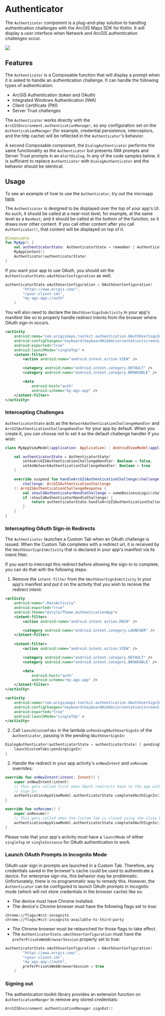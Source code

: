 # Authenticator

The `Authenticator` component is a plug-and-play solution to handling authentication challenges with the ArcGIS Maps SDK for Kotlin. It will display a user interface when Network and ArcGIS authentication challenges occur.

![](screenshot.png)

## Features

The `Authenticator` is a Composable function that will display a prompt when it is asked to handle an authentication challenge. It can handle the following types of authentication:

- ArcGIS Authentication (token and OAuth)
- Integrated Windows Authentication (IWA)
- Client Certificate (PKI)
- Server Trust challenges

The `Authenticator` works directly with the `ArcGISEnvironment.authenticationManager`, so any configuration set on the `AuthenticationManager` (for example, credential persistence, interceptors, and the http cache) will be reflected in the `Authenticator`'s behavior.

A second Composable component, the `DialogAuthenticator` performs the same functionality as the `Authenticator` but presents IWA prompts and Server Trust prompts in an `AlertDialog`. In any of the code samples below, it is sufficient to replace `Authenticator` with `DialogAuthenticator` and the behavior should be identical.

## Usage

To see an example of how to use the `Authenticator`, try out the microapp [here](../../microapps/AuthenticationApp/README.md).

The `Authenticator` is designed to be displayed over the top of your app's UI. As such, it should be called at a near-root level, for example, at the same level as a `NavHost`; and it should be called at the bottom of the function, so it draws over other content. If you call other content after you call `Authenticator()`, that content will be displayed on top of it.

```kotlin
@Composable
fun MyApp() {
	val authenticatorState: AuthenticatorState = remember { AuthenticatorState() }
	MyAppContent()
	Authenticator(authenticatorState)
}
```

If you want your app to use OAuth, you should set the `AuthenticatorState.oAuthUserConfiguration` as well.

```kotlin
authenticatorState.oAuthUserConfiguration = OAuthUserConfiguration(
        "https://www.arcgis.com/",
        "<your-client-id>",
        "my-ags-app://auth"
    )
```
You will also need to declare the `OAuthUserSignInActivity` in your app's manifest like so to properly handle redirect intents from the browser where OAuth sign-in occurs.
```xml
<activity
	android:name="com.arcgismaps.toolkit.authentication.OAuthUserSignInActivity"
	android:configChanges="keyboard|keyboardHidden|orientation|screenSize"
	android:exported="true"
	android:launchMode="singleTop" >
	<intent-filter>
		<action android:name="android.intent.action.VIEW" />

		<category android:name="android.intent.category.DEFAULT" />
		<category android:name="android.intent.category.BROWSABLE" />

		<data
			android:host="auth"
			android:scheme="my-ags-app" />
	</intent-filter>
</activity>
```

### Intercepting Challenges

`AuthenticatorState` acts as the `NetworkAuthenticationChallengeHandler` and `ArcGISAuthenticationChallengeHandler` for your app by default. When you create it, you can choose not to set it as the default challenge handler if you wish:

```kotlin
class MyAppViewModel(application: Application) : AndroidViewModel(application), ArcGISAuthenticationChallengeHandler {

	val authenticatorState = AuthenticatorState(
		setAsArcGISAuthenticationChallengeHandler: Boolean = false,
		setAsNetworkAuthenticationChallengeHandler: Boolean = true
	)

    override suspend fun handleArcGISAuthenticationChallenge(challenge: ArcGISAuthenticationChallenge): ArcGISAuthenticationChallengeResponse (
        challenge: ArcGISAuthenticationChallenge
    ): ArcGISAuthenticationChallengeResponse {
		val shouldAuthenticatorHandleChallenge = someBusinessLogic(challenge)
		if (shouldAuthenticatorHandleChallenge) {
			return authenticatorState.handleArcGISAuthenticationChallenge(challenge)
		}
	}
}
```

### Intercepting OAuth Sign-in Redirects

The `Authenticator` launches a Custom Tab when an OAuth challenge is issued. When the Custom Tab completes with a redirect url, it is received by the `OAuthUserSignInActivity` that is declared in your app's manifest via its intent filter.

If you want to intercept this redirect before allowing the sign-in to complete, you can do that with the following steps:

1. Remove the `intent-filter` from the `OAuthUserSignInActivity` in your app's manifest and put it on the activity that you wish to receive the redirect intent:

```xml
<activity
	android:name=".MainActivity"
	android:exported="true"
	android:theme="@style/Theme.AuthenticationApp">
	<intent-filter>
		<action android:name="android.intent.action.MAIN" />

		<category android:name="android.intent.category.LAUNCHER" />
	</intent-filter>
	
	<intent-filter>
		<action android:name="android.intent.action.VIEW" />

		<category android:name="android.intent.category.DEFAULT" />
		<category android:name="android.intent.category.BROWSABLE" />

		<data
			android:host="auth"
			android:scheme="my-ags-app" />
	</intent-filter>
</activity>

<activity
	android:name="com.arcgismaps.toolkit.authentication.OAuthUserSignInActivity"
	android:configChanges="keyboard|keyboardHidden|orientation|screenSize"
	android:exported="true"
	android:launchMode="singleTop" >
</activity>
```

2. Call `launchCustomTabs` in the lambda `onPendingOAuthUserSignIn` of the `Authenticator`, passing in the pending `OAuthUserSignIn`:

```kotlin
DialogAuthenticator(authenticatorState = authenticatorState) { pendingSignIn ->
	launchCustomTabs(pendingSignIn)
}
```

2. Handle the redirect in your app activity's `onNewIntent` and `onResume` overrides:

```kotlin
override fun onNewIntent(intent: Intent?) {
    super.onNewIntent(intent)
    // This gets called first when OAuth redirects back to the app with a successful or cancelled
    // sign-in.
    authenticationAppViewModel.authenticatorState.completeOAuthSignIn(intent)
}

override fun onResume() {
    super.onResume()
    // This gets called when the Custom Tab is closed using the close button or the phone's back button.
    authenticationAppViewModel.authenticatorState.completeOAuthSignIn(intent)
}
```

Please note that your app's activity must have a `launchMode` of either `singleTop` or `singleInstance` for OAuth authentication to work.

### Launch OAuth Prompts in Incognito Mode

OAuth user sign in prompts are launched in a Custom Tab. Therefore, any credentials saved in the browser's cache could be used to authenticate a device. For enterprise sign-ins, this behavior may be problematic. Unfortunately, there is no programmatic way to remedy this. However, the `Authenticator` can be configured to launch OAuth prompts in incognito mode (which will not store credentials in the browser cache) like so:

- The device must have Chrome installed.
- The device's Chrome browser must have the following flags set to true:

```
chrome://flags/#cct-incognito
chrome://flags/#cct-incognito-available-to-third-party
```

- The Chrome browser must be relaunched for those flags to take effect.
- The `AuthenticatorState.oAuthUserConfiguration` must have the `preferPrivateWebBrowserSession` property set to true:

```kotlin
authenticatorState.oAuthUserConfiguration = OAuthUserConfiguration(
        "https://www.arcgis.com/",
        "<your-client-id>",
        "my-ags-app://auth",
        preferPrivateWebBrowserSession = true
    )
```

### Signing out

The authentication toolkit library provides an extension function on `AuthenticationManger` to remove any stored credentials:

```kotlin
ArcGISEnvironment.authenticationManager.signOut()
```
